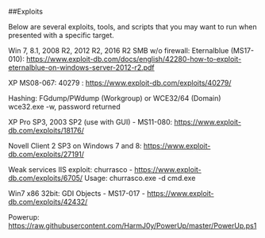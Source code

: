 ##Exploits

Below are several exploits, tools, and scripts that you may want to run when presented with a specific target.

Win 7, 8.1, 2008 R2, 2012 R2, 2016 R2 SMB w/o firewall: Eternalblue (MS17-010): https://www.exploit-db.com/docs/english/42280-how-to-exploit-eternalblue-on-windows-server-2012-r2.pdf

XP MS08-067: 40279 : https://www.exploit-db.com/exploits/40279/

Hashing: FGdump/PWdump (Workgroup) or WCE32/64 (Domain) wce32.exe -w, password returned

XP Pro SP3, 2003 SP2 (use with GUI) - MS11-080: https://www.exploit-db.com/exploits/18176/

Novell Client 2 SP3 on Windows 7 and 8: https://www.exploit-db.com/exploits/27191/

Weak services IIS exploit: churrasco - https://www.exploit-db.com/exploits/6705/
Usage: churrasco.exe -d cmd.exe

Win7 x86 32bit: GDI Objects - MS17-017 - https://www.exploit-db.com/exploits/42432/

Powerup: https://raw.githubusercontent.com/HarmJ0y/PowerUp/master/PowerUp.ps1
